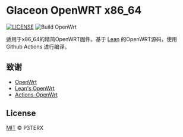 # Glaceon OpenWRT x86_64

[![LICENSE](https://img.shields.io/github/license/mashape/apistatus.svg?style=flat-square&label=LICENSE)](https://github.com/P3TERX/Actions-OpenWrt/blob/master/LICENSE)
![Build OpenWrt](https://github.com/Cysime/Glaceon-OpenWRT_X86_64/workflows/Build%20OpenWrt/badge.svg)

适用于x86_64的精简OpenWRT固件。基于 [Lean](https://github.com/coolsnowwolf/lede) 的OpenWRT源码，使用 Github Actions 进行编译。

## 致谢

- [OpenWrt](https://github.com/openwrt/openwrt)
- [Lean's OpenWrt](https://github.com/coolsnowwolf/lede)
- [Actions-OpenWrt](https://github.com/P3TERX/Actions-OpenWrt)

## License

[MIT](https://github.com/P3TERX/Actions-OpenWrt/blob/master/LICENSE) © P3TERX
